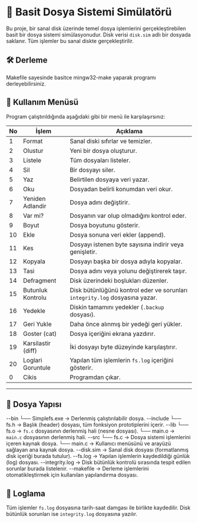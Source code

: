 
# 📁 Basit Dosya Sistemi Simülatörü

Bu proje, bir sanal disk üzerinde temel dosya işlemlerini gerçekleştirebilen basit bir dosya sistemi simülasyonudur. Disk verisi `disk.sim` adlı bir dosyada saklanır. Tüm işlemler bu sanal diskte gerçekleştirilir.

## 🛠 Derleme

Makefile sayesinde basitce mingw32-make yaparak programı derleyebilirsiniz.

## 📜 Kullanım Menüsü

Program çalıştırıldığında aşağıdaki gibi bir menü ile karşılaşırsınız:

| No | İşlem             | Açıklama |
|----|-------------------|----------|
| 1  | Format            | Sanal diski sıfırlar ve temizler. |
| 2  | Olustur           | Yeni bir dosya oluşturur. |
| 3  | Listele           | Tüm dosyaları listeler. |
| 4  | Sil               | Bir dosyayı siler. |
| 5  | Yaz               | Belirtilen dosyaya veri yazar. |
| 6  | Oku               | Dosyadan belirli konumdan veri okur. |
| 7  | Yeniden Adlandir  | Dosya adını değiştirir. |
| 8  | Var mi?           | Dosyanın var olup olmadığını kontrol eder. |
| 9  | Boyut             | Dosya boyutunu gösterir. |
| 10 | Ekle              | Dosya sonuna veri ekler (append). |
| 11 | Kes               | Dosyayı istenen byte sayısına indirir veya genişletir. |
| 12 | Kopyala           | Dosyayı başka bir dosya adıyla kopyalar. |
| 13 | Tasi              | Dosya adını veya yolunu değiştirerek taşır. |
| 14 | Defragment        | Disk üzerindeki boşlukları düzenler. |
| 15 | Butunluk Kontrolu | Disk bütünlüğünü kontrol eder ve sorunları `integrity.log` dosyasına yazar. |
| 16 | Yedekle           | Diskin tamamını yedekler (`.backup` dosyası). |
| 17 | Geri Yukle        | Daha önce alınmış bir yedeği geri yükler. |
| 18 | Goster (cat)      | Dosya içeriğini ekrana yazdırır. |
| 19 | Karsilastir (diff)| İki dosyayı byte düzeyinde karşılaştırır. |
| 20 | Loglari Goruntule | Yapılan tüm işlemlerin `fs.log` içeriğini gösterir. |
| 0  | Cikis             | Programdan çıkar. |

---

## 📁 Dosya Yapısı

--bin
    └── Simplefs.exe         → Derlenmiş çalıştırılabilir dosya.
--include
    └── fs.h                 → Başlık (header) dosyası, tüm fonksiyon prototiplerini içerir.
--lib
    └── fs.o                 → `fs.c` dosyasının derlenmiş hali (nesne dosyası).
    └── main.o               → `main.c` dosyasının derlenmiş hali.
--src
    └── fs.c                 → Dosya sistemi işlemlerini içeren kaynak dosya.
    └── main.c               → Kullanıcı menüsünü ve arayüzü sağlayan ana kaynak dosya.
--disk.sim                   → Sanal disk dosyası (formatlanmış disk içeriği burada tutulur).
--fs.log                     → Yapılan işlemlerin kaydedildiği günlük (log) dosyası.
--integrity.log              → Disk bütünlük kontrolü sırasında tespit edilen sorunlar burada listelenir.
--makefile                   → Derleme işlemlerini otomatikleştirmek için kullanılan yapılandırma dosyası.

## 📝 Loglama

Tüm işlemler `fs.log` dosyasına tarih-saat damgası ile birlikte kaydedilir. Disk bütünlük sorunları ise `integrity.log` dosyasına yazılır.

